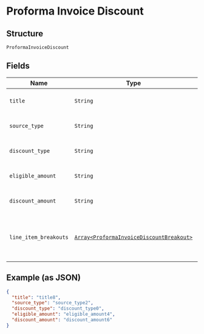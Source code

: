 
# Proforma Invoice Discount

## Structure

`ProformaInvoiceDiscount`

## Fields

| Name | Type | Tags | Description |
|  --- | --- | --- | --- |
| `title` | `String` | Optional | **Constraints**: *Minimum Length*: `1` |
| `source_type` | `String` | Optional | **Constraints**: *Minimum Length*: `1` |
| `discount_type` | `String` | Optional | **Constraints**: *Minimum Length*: `1` |
| `eligible_amount` | `String` | Optional | **Constraints**: *Minimum Length*: `1` |
| `discount_amount` | `String` | Optional | **Constraints**: *Minimum Length*: `1` |
| `line_item_breakouts` | [`Array<ProformaInvoiceDiscountBreakout>`](../../doc/models/proforma-invoice-discount-breakout.md) | Optional | **Constraints**: *Minimum Items*: `1`, *Unique Items Required* |

## Example (as JSON)

```json
{
  "title": "title8",
  "source_type": "source_type2",
  "discount_type": "discount_type0",
  "eligible_amount": "eligible_amount4",
  "discount_amount": "discount_amount6"
}
```

